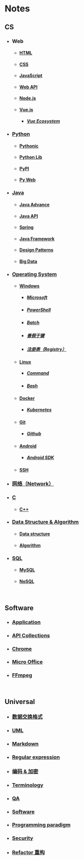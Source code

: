 # Notes  
## CS  
- ### Web  
  - #### [HTML](/CS/HTML.md)  
  - #### [CSS](/CS/CSS.md)  
  - #### [JavaScript](/CS/JavaScript.md)  
  - #### [Web API](/CS/Web%20API.md)  
  - #### [Node.js](/CS/Node.js.md)  
  - #### [Vue.js](/CS/Vue.js.md)  
    - ##### [Vue Ecosystem](/CS/Vue%20Ecosystem.md)  
- ### [Python](/CS/Python.md)  
  - #### [Pythonic](/CS/Pythonic.md)  
  - #### [Python Lib](/CS/Python%20Lib.md)  
  - #### [PyPI](/CS/PyPI.md)  
  - #### [Py Web](/CS/Py%20Web.md)  
- ### [Java](/CS/Java.md)  
  - #### [Java Advance](/CS/Java%20Advance.md)  
  - #### [Java API](/CS/Java%20API.md)  
  - #### [Spring](/CS/Spring.md)  
  - #### [Java Framework](/CS/Java%20Framework.md)  
  - #### [Design Patterns](/CS/Design%20Patterns.md)  
  - #### [Big Data](/CS/Big%20Data.md)  
- ### [Operating System](/CS/Operating%20System.md)  
  - #### [Windows](/CS/Windows.md)  
    - ##### [Microsoft](/CS/Microsoft.md)  
    - ##### [PowerShell](/CS/PowerShell.md)  
    - ##### [Batch](/CS/Batch.md)  
    - ##### [善假于键](/CS/%E5%96%84%E5%81%87%E4%BA%8E%E9%94%AE.md)  
    - ##### [注册表（Registry）](/CS/%E6%B3%A8%E5%86%8C%E8%A1%A8%EF%BC%88Registry%EF%BC%89.md)  
  - #### [Linux](/CS/Linux.md)  
    - ##### [Command](/CS/Command.md)  
    - ##### [Bash](/CS/Bash.md)  
  - #### [Docker](/CS/Docker.md)  
    - ##### [Kubernetes](/CS/Kubernetes.md)  
  - #### [Git](/CS/Git.md)  
    - ##### [Github](/CS/Github.md)  
  - #### [Android](/CS/Android.md)  
    - ##### [Android SDK](/CS/Android%20SDK.md)  
  - #### [SSH](/CS/SSH.md)  
- ### [网络（Network）](/CS/%E7%BD%91%E7%BB%9C%EF%BC%88Network%EF%BC%89.md)  
- ### [C](/CS/C.md)  
  - #### [C++](/CS/C%2B%2B.md)  
- ### [Data Structure & Algorithm](/CS/Data%20Structure%20%26%20Algorithm.md)  
  - #### [Data structure](/CS/Data%20structure.md)  
  - #### [Algorithm](/CS/Algorithm.md)  
- ### [SQL](/CS/SQL.md)  
  - #### [MySQL](/CS/MySQL.md)  
  - #### [NoSQL](/CS/NoSQL.md)  

  <br />  
## Software  
- ### [Application](/Software/Application.md)  
- ### [API Collections](/Software/API%20Collections.md)  
- ### [Chrome](/Software/Chrome.md)  
- ### [Micro Office](/Software/Micro%20Office.md)  
- ### [FFmpeg](/Software/FFmpeg.md)  

  <br />  
## Universal  
- ### [数据交换格式](/Universal/%E6%95%B0%E6%8D%AE%E4%BA%A4%E6%8D%A2%E6%A0%BC%E5%BC%8F.md)  
- ### [UML](/Universal/UML.md)  
- ### [Markdown](/Universal/Markdown.md)  
- ### [Regular expression](/Universal/Regular%20expression.md)  
- ### [编码 & 加密](/Universal/%E7%BC%96%E7%A0%81%20%26%20%E5%8A%A0%E5%AF%86.md)  
- ### [Terminology](/Universal/Terminology.md)  
- ### [QA](/Universal/QA.md)  
- ### [Software](/Universal/Software.md)  
- ### [Programming paradigm](/Universal/Programming%20paradigm.md)  
- ### [Security](/Universal/Security.md)  
- ### [Refactor 重构](/Universal/Refactor%20%E9%87%8D%E6%9E%84.md)  

  <br />  
